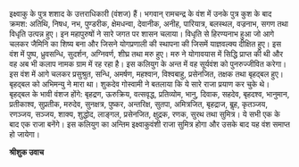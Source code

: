 इक्ष्वाकु के पुत्र शशाद के उत्तराधिकारी (वंशज) हैं। भगवान् रामचन्द्र के वंश में उनके पुत्र कुश के बाद क्रमश: अतिथि, निषध, नभ, पुण्डरीक, क्षेमधन्वा, देवानीक, अनीह, पारियात्र, बलस्थल, वज्रनाभ, सगण तथा विधृति उत्पन्न हुए। इन महापुरुषों ने सारे जगत पर शासन चलाया। विधृति से हिरण्यनाभ हुआ जो आगे चलकर जैमिनि का शिष्य बना और जिसने योगप्रणाली की स्थापना की जिसमें याज्ञवल्क्य दीक्षित हुए। इस वंश में पुष्प, ध्रुवसन्धि, सुदर्शन, अग्निवर्ण, शीघ्र तथा मरु हुए। मरु ने योगावयास में सिद्धि प्राप्त की थी और वह अब भी कलाप नामक ग्राम में रह रहा है। इस कलियुग के अन्त में वह सूर्यवंश को पुनरुज्जीवित करेगा। इस वंश में आगे चलकर प्रसुश्रुत, सन्धि, अमर्षण, महश्वान, विश्वबाहु, प्रसेनजित, तक्षक तथा बृहद्बल हुए। बृहद्बल को अभिमन्यु ने मारा था। शुकदेव गोस्वामी ने बतलाया कि ये सारे राजा प्रयाण कर चुके थे। बृहद्बल के भावी वंशज होंगे: बृहद्रण, ऊरुक्रिय, वत्सवृद्ध, प्रतिव्योम, भानु, दिवाक, सहदेव, बृहदश्व, भानुमान, प्रतीकाश्व, सुप्रतीक, मरुदेव, सुनक्षत्र, पुष्कर, अन्तरिक्ष, सुतपा, अमित्रजित, बृहद्राज, बॢह, कृतञ्जय, रणञ्जय, सञ्जय, शाक्य, शुद्धोद, लाङ्गल, प्रसेनजित, क्षुद्रक, रणक, सुरथ तथा सुमित्र। ये सभी एक के बाद एक राजा बनेंगे। इस कलियुग का अन्तिम इक्ष्वाकुवंशी राजा सुमित्र होगा और उसके बाद यह वंश समाप्त हो जायेगा।  

**श्रीशुक उवाच** 